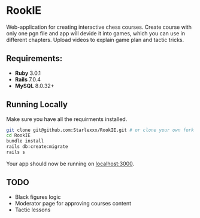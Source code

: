 # RookIE

Web-application for creating interactive chess courses. Create course with only one pgn file and app will devide it into games, which you can use in different chapters. Upload videos to explain game plan and tactic tricks.

## Requirements:

- **Ruby** 3.0.1
- **Rails** 7.0.4
- **MySQL** 8.0.32+

## Running Locally

Make sure you have all the requirments installed.

```sh
git clone git@github.com:Starlexxx/RookIE.git # or clone your own fork
cd RookIE
bundle install
rails db:create:migrate
rails s
```

Your app should now be running on [localhost:3000](http://localhost:3000/).

## TODO
* Black figures logic
* Moderator page for approving courses content
* Tactic lessons

